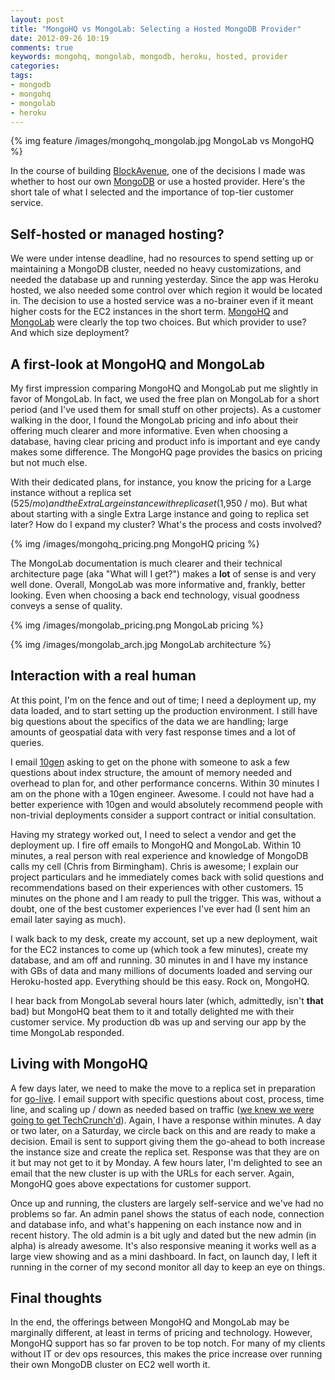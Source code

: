 ```yaml
---
layout: post
title: "MongoHQ vs MongoLab: Selecting a Hosted MongoDB Provider"
date: 2012-09-26 10:19
comments: true
keywords: mongohq, mongolab, mongodb, heroku, hosted, provider
categories: 
tags:
- mongodb
- mongohq
- mongolab
- heroku
---
```


{% img feature /images/mongohq_mongolab.jpg MongoLab vs MongoHQ %}

In the course of building [BlockAvenue](http://blockavenue.com), one of the decisions I made was whether to host our own [MongoDB](http://www.mongodb.org) or use a hosted provider. Here's the short tale of what I selected and the importance of top-tier customer service.

<!-- more -->

## Self-hosted or managed hosting?

We were under intense deadline, had no resources to spend setting up or maintaining a MongoDB cluster, needed no heavy customizations, and needed the database up and running yesterday. Since the app was Heroku hosted, we also needed some control over which region it would be located in. The decision to use a hosted service was a no-brainer even if it meant higher costs for the EC2 instances in the short term. [MongoHQ](https://www.mongohq.com) and [MongoLab](https://mongolab.com) were clearly the top two choices. But which provider to use? And which size deployment?

## A first-look at MongoHQ and MongoLab

My first impression comparing MongoHQ and MongoLab put me slightly in favor of MongoLab. In fact, we used the free plan on MongoLab for a short period (and I've used them for small stuff on other projects). As a customer walking in the door, I found the MongoLab pricing and info about their offering much clearer and more informative. Even when choosing a database, having clear pricing and product info is important and eye candy makes some difference. The MongoHQ page provides the basics on pricing but not much else.

With their dedicated plans, for instance, you know the pricing for a Large instance without a replica set ($525 / mo) and the Extra Large instance with replica set ($1,950 / mo). But what about starting with a single Extra Large instance and going to replica set later? How do I expand my cluster? What's the process and costs involved?

{% img /images/mongohq_pricing.png MongoHQ pricing %}

The MongoLab documentation is much clearer and their technical architecture page (aka "What will I get?") makes a **lot** of sense is and very well done. Overall, MongoLab was more informative and, frankly, better looking. Even when choosing a back end technology, visual goodness conveys a sense of quality.

{% img /images/mongolab_pricing.png MongoLab pricing %}

{% img /images/mongolab_arch.jpg MongoLab architecture %}

## Interaction with a real human

At this point, I'm on the fence and out of time; I need a deployment up, my data loaded, and to start setting up the production environment. I still have big questions about the specifics of the data we are handling; large amounts of geospatial data with very fast response times and a lot of queries.

I email [10gen](http://www.10gen.com) asking to get on the phone with someone to ask a few questions about index structure, the amount of memory needed and overhead to plan for, and other performance concerns. Within 30 minutes I am on the phone with a 10gen engineer. Awesome. I could not have had a better experience with 10gen and would absolutely recommend people with non-trivial deployments consider a support contract or initial consultation.

Having my strategy worked out, I need to select a vendor and get the deployment up. I fire off emails to MongoHQ and MongoLab. Within 10 minutes, a real person with real experience and knowledge of MongoDB calls my cell (Chris from Birmingham). Chris is awesome; I explain our project particulars and he immediately comes back with solid questions and recommendations based on their experiences with other customers. 15 minutes on the phone and I am ready to pull the trigger. This was, without a doubt, one of the best customer experiences I've ever had (I sent him an email later saying as much).

I walk back to my desk, create my account, set up a new deployment, wait for the EC2 instances to come up (which took a few minutes), create my database, and am off and running. 30 minutes in and I have my instance with GBs of data and many millions of documents loaded and serving our Heroku-hosted app. Everything should be this easy. Rock on, MongoHQ.

I hear back from MongoLab several hours later (which, admittedly, isn't **that** bad) but MongoHQ beat them to it and totally delighted me with their customer service. My production db was up and serving our app by the time MongoLab responded.

## Living with MongoHQ

A few days later, we need to make the move to a replica set in preparation for [go-live](http://blog.blockavenue.com/corporate/we-are-live-n-kickin/). I email support with specific questions about cost, process, time line, and scaling up / down as needed based on traffic ([we knew we were going to get TechCrunch'd](http://techcrunch.com/2012/09/20/blockavenue-launch)). Again, I have a response within minutes. A day or two later, on a Saturday, we circle back on this and are ready to make a decision. Email is sent to support giving them the go-ahead to both increase the instance size and create the replica set. Response was that they are on it but may not get to it by Monday. A few hours later, I'm delighted to see an email that the new cluster is up with the URLs for each server. Again, MongoHQ goes above expectations for customer support.

Once up and running, the clusters are largely self-service and we've had no problems so far. An admin panel shows the status of each node, connection and database info, and what's happening on each instance now and in recent history. The old admin is a bit ugly and dated but the new admin (in alpha) is already awesome. It's also responsive meaning it works well as a large view showing and as a mini dashboard. In fact, on launch day, I left it running in the corner of my second monitor all day to keep an eye on things.

## Final thoughts

In the end, the offerings between MongoHQ and MongoLab may be marginally different, at least in terms of pricing and technology. However, MongoHQ support has so far proven to be top notch. For many of my clients without IT or dev ops resources, this makes the price increase over running their own MongoDB cluster on EC2 well worth it.
